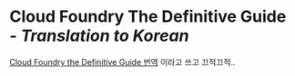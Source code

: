# Cloud Foundry The Definitive Guide - *Translation to Korean*
[Cloud Foundry the Definitive Guide 번역](http://burnoutband.github.io/CFDG-ko) 이라고 쓰고 끄적끄적..

